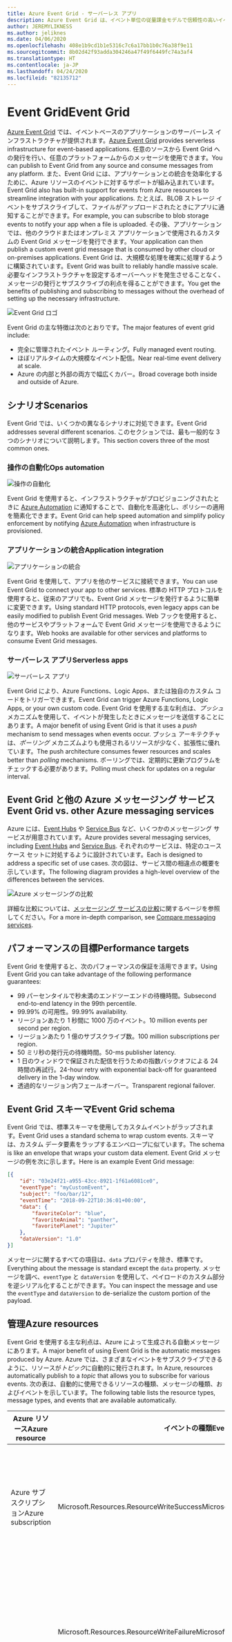 ```yaml
---
title: Azure Event Grid - サーバーレス アプリ
description: Azure Event Grid は、イベント単位の従量課金モデルで信頼性の高いイベント配信と大規模なルーティングを実現するサーバーレス ソリューションです。
author: JEREMYLIKNESS
ms.author: jeliknes
ms.date: 04/06/2020
ms.openlocfilehash: 408e1b9cd1b1e5316c7c6a17bb1b0c76a38f9e11
ms.sourcegitcommit: 8b02d42f93adda304246a47f49f6449fc74a3af4
ms.translationtype: HT
ms.contentlocale: ja-JP
ms.lasthandoff: 04/24/2020
ms.locfileid: "82135712"
---
```

# <a name="event-grid"></a><span data-ttu-id="bfcce-103">Event Grid</span><span class="sxs-lookup"><span data-stu-id="bfcce-103">Event Grid</span></span>

<span data-ttu-id="bfcce-104">[Azure Event Grid](/azure/event-grid/overview) では、イベントベースのアプリケーションのサーバーレス インフラストラクチャが提供されます。</span><span class="sxs-lookup"><span data-stu-id="bfcce-104">[Azure Event Grid](/azure/event-grid/overview) provides serverless infrastructure for event-based applications.</span></span> <span data-ttu-id="bfcce-105">任意のソースから Event Grid への発行を行い、任意のプラットフォームからのメッセージを使用できます。</span><span class="sxs-lookup"><span data-stu-id="bfcce-105">You can publish to Event Grid from any source and consume messages from any platform.</span></span> <span data-ttu-id="bfcce-106">また、Event Grid には、アプリケーションとの統合を効率化するために、Azure リソースのイベントに対するサポートが組み込まれています。</span><span class="sxs-lookup"><span data-stu-id="bfcce-106">Event Grid also has built-in support for events from Azure resources to streamline integration with your applications.</span></span> <span data-ttu-id="bfcce-107">たとえば、BLOB ストレージ イベントをサブスクライブして、ファイルがアップロードされたときにアプリに通知することができます。</span><span class="sxs-lookup"><span data-stu-id="bfcce-107">For example, you can subscribe to blob storage events to notify your app when a file is uploaded.</span></span> <span data-ttu-id="bfcce-108">その後、アプリケーションでは、他のクラウドまたはオンプレミス アプリケーションで使用されるカスタムの Event Grid メッセージを発行できます。</span><span class="sxs-lookup"><span data-stu-id="bfcce-108">Your application can then publish a custom event grid message that is consumed by other cloud or on-premises applications.</span></span> <span data-ttu-id="bfcce-109">Event Grid は、大規模な処理を確実に処理するように構築されています。</span><span class="sxs-lookup"><span data-stu-id="bfcce-109">Event Grid was built to reliably handle massive scale.</span></span> <span data-ttu-id="bfcce-110">必要なインフラストラクチャを設定するオーバーヘッドを発生させることなく、メッセージの発行とサブスクライブの利点を得ることができます。</span><span class="sxs-lookup"><span data-stu-id="bfcce-110">You get the benefits of publishing and subscribing to messages without the overhead of setting up the necessary infrastructure.</span></span>

![Event Grid ロゴ](./media/event-grid-logo.png)

<span data-ttu-id="bfcce-112">Event Grid の主な特徴は次のとおりです。</span><span class="sxs-lookup"><span data-stu-id="bfcce-112">The major features of event grid include:</span></span>

- <span data-ttu-id="bfcce-113">完全に管理されたイベント ルーティング。</span><span class="sxs-lookup"><span data-stu-id="bfcce-113">Fully managed event routing.</span></span>
- <span data-ttu-id="bfcce-114">ほぼリアルタイムの大規模なイベント配信。</span><span class="sxs-lookup"><span data-stu-id="bfcce-114">Near real-time event delivery at scale.</span></span>
- <span data-ttu-id="bfcce-115">Azure の内部と外部の両方で幅広くカバー。</span><span class="sxs-lookup"><span data-stu-id="bfcce-115">Broad coverage both inside and outside of Azure.</span></span>

## <a name="scenarios"></a><span data-ttu-id="bfcce-116">シナリオ</span><span class="sxs-lookup"><span data-stu-id="bfcce-116">Scenarios</span></span>

<span data-ttu-id="bfcce-117">Event Grid では、いくつかの異なるシナリオに対処できます。</span><span class="sxs-lookup"><span data-stu-id="bfcce-117">Event Grid addresses several different scenarios.</span></span> <span data-ttu-id="bfcce-118">このセクションでは、最も一般的な 3 つのシナリオについて説明します。</span><span class="sxs-lookup"><span data-stu-id="bfcce-118">This section covers three of the most common ones.</span></span>

### <a name="ops-automation"></a><span data-ttu-id="bfcce-119">操作の自動化</span><span class="sxs-lookup"><span data-stu-id="bfcce-119">Ops automation</span></span>

![操作の自動化](./media/ops-automation.png)

<span data-ttu-id="bfcce-121">Event Grid を使用すると、インフラストラクチャがプロビジョニングされたときに [Azure Automation](https://docs.microsoft.com/azure/automation) に通知することで、自動化を高速化し、ポリシーの適用を簡素化できます。</span><span class="sxs-lookup"><span data-stu-id="bfcce-121">Event Grid can help speed automation and simplify policy enforcement by notifying [Azure Automation](https://docs.microsoft.com/azure/automation) when infrastructure is provisioned.</span></span>

### <a name="application-integration"></a><span data-ttu-id="bfcce-122">アプリケーションの統合</span><span class="sxs-lookup"><span data-stu-id="bfcce-122">Application integration</span></span>

![アプリケーションの統合](./media/app-integration.png)

<span data-ttu-id="bfcce-124">Event Grid を使用して、アプリを他のサービスに接続できます。</span><span class="sxs-lookup"><span data-stu-id="bfcce-124">You can use Event Grid to connect your app to other services.</span></span> <span data-ttu-id="bfcce-125">標準の HTTP プロトコルを使用すると、従来のアプリでも、Event Grid メッセージを発行するように簡単に変更できます。</span><span class="sxs-lookup"><span data-stu-id="bfcce-125">Using standard HTTP protocols, even legacy apps can be easily modified to publish Event Grid messages.</span></span> <span data-ttu-id="bfcce-126">Web フックを使用すると、他のサービスやプラットフォームで Event Grid メッセージを使用できるようになります。</span><span class="sxs-lookup"><span data-stu-id="bfcce-126">Web hooks are available for other services and platforms to consume Event Grid messages.</span></span>

### <a name="serverless-apps"></a><span data-ttu-id="bfcce-127">サーバーレス アプリ</span><span class="sxs-lookup"><span data-stu-id="bfcce-127">Serverless apps</span></span>

![サーバーレス アプリ](./media/serverless-apps.png)

<span data-ttu-id="bfcce-129">Event Grid により、Azure Functions、Logic Apps、または独自のカスタム コードをトリガーできます。</span><span class="sxs-lookup"><span data-stu-id="bfcce-129">Event Grid can trigger Azure Functions, Logic Apps, or your own custom code.</span></span> <span data-ttu-id="bfcce-130">Event Grid を使用する主な利点は、*プッシュ* メカニズムを使用して、イベントが発生したときにメッセージを送信することにあります。</span><span class="sxs-lookup"><span data-stu-id="bfcce-130">A major benefit of using Event Grid is that it uses a *push* mechanism to send messages when events occur.</span></span> <span data-ttu-id="bfcce-131">プッシュ アーキテクチャは、*ポーリング* メカニズムよりも使用されるリソースが少なく、拡張性に優れています。</span><span class="sxs-lookup"><span data-stu-id="bfcce-131">The push architecture consumes fewer resources and scales better than *polling* mechanisms.</span></span> <span data-ttu-id="bfcce-132">ポーリングでは、定期的に更新プログラムをチェックする必要があります。</span><span class="sxs-lookup"><span data-stu-id="bfcce-132">Polling must check for updates on a regular interval.</span></span>

## <a name="event-grid-vs-other-azure-messaging-services"></a><span data-ttu-id="bfcce-133">Event Grid と他の Azure メッセージング サービス</span><span class="sxs-lookup"><span data-stu-id="bfcce-133">Event Grid vs. other Azure messaging services</span></span>

<span data-ttu-id="bfcce-134">Azure には、[Event Hubs](https://docs.microsoft.com/azure/event-hubs) や [Service Bus](https://docs.microsoft.com/azure/service-bus-messaging) など、いくつかのメッセージング サービスが用意されています。</span><span class="sxs-lookup"><span data-stu-id="bfcce-134">Azure provides several messaging services, including [Event Hubs](https://docs.microsoft.com/azure/event-hubs) and [Service Bus](https://docs.microsoft.com/azure/service-bus-messaging).</span></span> <span data-ttu-id="bfcce-135">それぞれのサービスは、特定のユース ケース セットに対処するように設計されています。</span><span class="sxs-lookup"><span data-stu-id="bfcce-135">Each is designed to address a specific set of use cases.</span></span> <span data-ttu-id="bfcce-136">次の図は、サービス間の相違点の概要を示しています。</span><span class="sxs-lookup"><span data-stu-id="bfcce-136">The following diagram provides a high-level overview of the differences between the services.</span></span>

![Azure メッセージングの比較](./media/azure-messaging-services.png)

<span data-ttu-id="bfcce-138">詳細な比較については、[メッセージング サービスの比較](https://docs.microsoft.com/azure/event-grid/compare-messaging-services)に関するページを参照してください。</span><span class="sxs-lookup"><span data-stu-id="bfcce-138">For a more in-depth comparison, see [Compare messaging services](https://docs.microsoft.com/azure/event-grid/compare-messaging-services).</span></span>

## <a name="performance-targets"></a><span data-ttu-id="bfcce-139">パフォーマンスの目標</span><span class="sxs-lookup"><span data-stu-id="bfcce-139">Performance targets</span></span>

<span data-ttu-id="bfcce-140">Event Grid を使用すると、次のパフォーマンスの保証を活用できます。</span><span class="sxs-lookup"><span data-stu-id="bfcce-140">Using Event Grid you can take advantage of the following performance guarantees:</span></span>

- <span data-ttu-id="bfcce-141">99 パーセンタイルで秒未満のエンドツーエンドの待機時間。</span><span class="sxs-lookup"><span data-stu-id="bfcce-141">Subsecond end-to-end latency in the 99th percentile.</span></span>
- <span data-ttu-id="bfcce-142">99.99% の可用性。</span><span class="sxs-lookup"><span data-stu-id="bfcce-142">99.99% availability.</span></span>
- <span data-ttu-id="bfcce-143">リージョンあたり 1 秒間に 1000 万のイベント。</span><span class="sxs-lookup"><span data-stu-id="bfcce-143">10 million events per second per region.</span></span>
- <span data-ttu-id="bfcce-144">リージョンあたり 1 億のサブスクライブ数。</span><span class="sxs-lookup"><span data-stu-id="bfcce-144">100 million subscriptions per region.</span></span>
- <span data-ttu-id="bfcce-145">50 ミリ秒の発行元の待機時間。</span><span class="sxs-lookup"><span data-stu-id="bfcce-145">50-ms publisher latency.</span></span>
- <span data-ttu-id="bfcce-146">1 日のウィンドウで保証された配信を行うための指数バックオフによる 24 時間の再試行。</span><span class="sxs-lookup"><span data-stu-id="bfcce-146">24-hour retry with exponential back-off for guaranteed delivery in the 1-day window.</span></span>
- <span data-ttu-id="bfcce-147">透過的なリージョン内フェールオーバー。</span><span class="sxs-lookup"><span data-stu-id="bfcce-147">Transparent regional failover.</span></span>

## <a name="event-grid-schema"></a><span data-ttu-id="bfcce-148">Event Grid スキーマ</span><span class="sxs-lookup"><span data-stu-id="bfcce-148">Event Grid schema</span></span>

<span data-ttu-id="bfcce-149">Event Grid では、標準スキーマを使用してカスタムイベントがラップされます。</span><span class="sxs-lookup"><span data-stu-id="bfcce-149">Event Grid uses a standard schema to wrap custom events.</span></span> <span data-ttu-id="bfcce-150">スキーマは、カスタム データ要素をラップするエンベロープに似ています。</span><span class="sxs-lookup"><span data-stu-id="bfcce-150">The schema is like an envelope that wraps your custom data element.</span></span> <span data-ttu-id="bfcce-151">Event Grid メッセージの例を次に示します。</span><span class="sxs-lookup"><span data-stu-id="bfcce-151">Here is an example Event Grid message:</span></span>

```json
[{
    "id": "03e24f21-a955-43cc-8921-1f61a6081ce0",
    "eventType": "myCustomEvent",
    "subject": "foo/bar/12",
    "eventTime": "2018-09-22T10:36:01+00:00",
    "data": {
        "favoriteColor": "blue",
        "favoriteAnimal": "panther",
        "favoritePlanet": "Jupiter"
    },
    "dataVersion": "1.0"
}]
```

<span data-ttu-id="bfcce-152">メッセージに関するすべての項目は、`data` プロパティを除き、標準です。</span><span class="sxs-lookup"><span data-stu-id="bfcce-152">Everything about the message is standard except the `data` property.</span></span> <span data-ttu-id="bfcce-153">メッセージを調べ、`eventType` と `dataVersion` を使用して、ペイロードのカスタム部分を逆シリアル化することができます。</span><span class="sxs-lookup"><span data-stu-id="bfcce-153">You can inspect the message and use the `eventType` and `dataVersion` to de-serialize the custom portion of the payload.</span></span>

## <a name="azure-resources"></a><span data-ttu-id="bfcce-154">管理</span><span class="sxs-lookup"><span data-stu-id="bfcce-154">Azure resources</span></span>

<span data-ttu-id="bfcce-155">Event Grid を使用する主な利点は、Azure によって生成される自動メッセージにあります。</span><span class="sxs-lookup"><span data-stu-id="bfcce-155">A major benefit of using Event Grid is the automatic messages produced by Azure.</span></span> <span data-ttu-id="bfcce-156">Azure では、さまざまなイベントをサブスクライブできるように、リソースが*トピック*に自動的に発行されます。</span><span class="sxs-lookup"><span data-stu-id="bfcce-156">In Azure, resources automatically publish to a *topic* that allows you to subscribe for various events.</span></span> <span data-ttu-id="bfcce-157">次の表は、自動的に使用できるリソースの種類、メッセージの種類、およびイベントを示しています。</span><span class="sxs-lookup"><span data-stu-id="bfcce-157">The following table lists the resource types, message types, and events that are available automatically.</span></span>

| <span data-ttu-id="bfcce-158">Azure リソース</span><span class="sxs-lookup"><span data-stu-id="bfcce-158">Azure resource</span></span> | <span data-ttu-id="bfcce-159">イベントの種類</span><span class="sxs-lookup"><span data-stu-id="bfcce-159">Event type</span></span> | <span data-ttu-id="bfcce-160">説明</span><span class="sxs-lookup"><span data-stu-id="bfcce-160">Description</span></span> |
| -------------- | ---------- | ----------- |
| <span data-ttu-id="bfcce-161">Azure サブスクリプション</span><span class="sxs-lookup"><span data-stu-id="bfcce-161">Azure subscription</span></span> | <span data-ttu-id="bfcce-162">Microsoft.Resources.ResourceWriteSuccess</span><span class="sxs-lookup"><span data-stu-id="bfcce-162">Microsoft.Resources.ResourceWriteSuccess</span></span> | <span data-ttu-id="bfcce-163">リソースの作成または更新操作が成功したときに発生します。</span><span class="sxs-lookup"><span data-stu-id="bfcce-163">Raised when a resource create or update operation succeeds.</span></span> |
| | <span data-ttu-id="bfcce-164">Microsoft.Resources.ResourceWriteFailure</span><span class="sxs-lookup"><span data-stu-id="bfcce-164">Microsoft.Resources.ResourceWriteFailure</span></span> | <span data-ttu-id="bfcce-165">リソースの作成または更新操作が失敗したときに発生します。</span><span class="sxs-lookup"><span data-stu-id="bfcce-165">Raised when a resource create or update operation fails.</span></span> |
| | <span data-ttu-id="bfcce-166">Microsoft.Resources.ResourceWriteCancel</span><span class="sxs-lookup"><span data-stu-id="bfcce-166">Microsoft.Resources.ResourceWriteCancel</span></span> | <span data-ttu-id="bfcce-167">リソースの作成または更新操作が取り消されたときに発生します。</span><span class="sxs-lookup"><span data-stu-id="bfcce-167">Raised when a resource create or update operation is canceled.</span></span> |
|  | <span data-ttu-id="bfcce-168">Microsoft.Resources.ResourceDeleteSuccess</span><span class="sxs-lookup"><span data-stu-id="bfcce-168">Microsoft.Resources.ResourceDeleteSuccess</span></span> | <span data-ttu-id="bfcce-169">リソースの削除操作が成功したときに発生します。</span><span class="sxs-lookup"><span data-stu-id="bfcce-169">Raised when a resource delete operation succeeds.</span></span> |
|  | <span data-ttu-id="bfcce-170">Microsoft.Resources.ResourceDeleteFailure</span><span class="sxs-lookup"><span data-stu-id="bfcce-170">Microsoft.Resources.ResourceDeleteFailure</span></span> | <span data-ttu-id="bfcce-171">リソースの削除操作が失敗したときに発生します。</span><span class="sxs-lookup"><span data-stu-id="bfcce-171">Raised when a resource delete operation fails.</span></span> |
| | <span data-ttu-id="bfcce-172">Microsoft.Resources.ResourceDeleteCancel</span><span class="sxs-lookup"><span data-stu-id="bfcce-172">Microsoft.Resources.ResourceDeleteCancel</span></span> | <span data-ttu-id="bfcce-173">リソースの削除操作が取り消されたときに発生します。</span><span class="sxs-lookup"><span data-stu-id="bfcce-173">Raised when a resource delete operation is canceled.</span></span> <span data-ttu-id="bfcce-174">このイベントは、テンプレートのデプロイが取り消された場合に発生します。</span><span class="sxs-lookup"><span data-stu-id="bfcce-174">This event happens when a template deployment is canceled.</span></span> |
| <span data-ttu-id="bfcce-175">BLOB ストレージ</span><span class="sxs-lookup"><span data-stu-id="bfcce-175">Blob storage</span></span> | <span data-ttu-id="bfcce-176">Microsoft.Storage.BlobCreated</span><span class="sxs-lookup"><span data-stu-id="bfcce-176">Microsoft.Storage.BlobCreated</span></span> | <span data-ttu-id="bfcce-177">BLOB が作成されたときに発生します。</span><span class="sxs-lookup"><span data-stu-id="bfcce-177">Raised when a blob is created.</span></span> |
| | <span data-ttu-id="bfcce-178">Microsoft.Storage.BlobDeleted</span><span class="sxs-lookup"><span data-stu-id="bfcce-178">Microsoft.Storage.BlobDeleted</span></span> | <span data-ttu-id="bfcce-179">BLOB が削除されたときに発生します。</span><span class="sxs-lookup"><span data-stu-id="bfcce-179">Raised when a blob is deleted.</span></span> |
| <span data-ttu-id="bfcce-180">Event Hubs</span><span class="sxs-lookup"><span data-stu-id="bfcce-180">Event hubs</span></span> | <span data-ttu-id="bfcce-181">Microsoft.EventHub.CaptureFileCreated</span><span class="sxs-lookup"><span data-stu-id="bfcce-181">Microsoft.EventHub.CaptureFileCreated</span></span> | <span data-ttu-id="bfcce-182">キャプチャ ファイルが作成されたときに発生します。</span><span class="sxs-lookup"><span data-stu-id="bfcce-182">Raised when a capture file is created.</span></span>
| <span data-ttu-id="bfcce-183">IoT Hub</span><span class="sxs-lookup"><span data-stu-id="bfcce-183">IoT Hub</span></span> | <span data-ttu-id="bfcce-184">Microsoft.Devices.DeviceCreated</span><span class="sxs-lookup"><span data-stu-id="bfcce-184">Microsoft.Devices.DeviceCreated</span></span> | <span data-ttu-id="bfcce-185">デバイスが IoT Hub に登録されると発行されます。</span><span class="sxs-lookup"><span data-stu-id="bfcce-185">Published when a device is registered to an IoT hub.</span></span> |
| | <span data-ttu-id="bfcce-186">Microsoft.Devices.DeviceDeleted</span><span class="sxs-lookup"><span data-stu-id="bfcce-186">Microsoft.Devices.DeviceDeleted</span></span> | <span data-ttu-id="bfcce-187">デバイスが IoT Hub から削除されると発行されます。</span><span class="sxs-lookup"><span data-stu-id="bfcce-187">Published when a device is deleted from an IoT hub.</span></span> |
| <span data-ttu-id="bfcce-188">リソース グループ</span><span class="sxs-lookup"><span data-stu-id="bfcce-188">Resource groups</span></span> | <span data-ttu-id="bfcce-189">Microsoft.Resources.ResourceWriteSuccess</span><span class="sxs-lookup"><span data-stu-id="bfcce-189">Microsoft.Resources.ResourceWriteSuccess</span></span> | <span data-ttu-id="bfcce-190">リソースの作成または更新操作が成功したときに発生します。</span><span class="sxs-lookup"><span data-stu-id="bfcce-190">Raised when a resource create or update operation succeeds.</span></span> |
| | <span data-ttu-id="bfcce-191">Microsoft.Resources.ResourceWriteFailure</span><span class="sxs-lookup"><span data-stu-id="bfcce-191">Microsoft.Resources.ResourceWriteFailure</span></span> | <span data-ttu-id="bfcce-192">リソースの作成または更新操作が失敗したときに発生します。</span><span class="sxs-lookup"><span data-stu-id="bfcce-192">Raised when a resource create or update operation fails.</span></span> |
| | <span data-ttu-id="bfcce-193">Microsoft.Resources.ResourceWriteCancel</span><span class="sxs-lookup"><span data-stu-id="bfcce-193">Microsoft.Resources.ResourceWriteCancel</span></span> | <span data-ttu-id="bfcce-194">リソースの作成または更新操作が取り消されたときに発生します。</span><span class="sxs-lookup"><span data-stu-id="bfcce-194">Raised when a resource create or update operation is canceled.</span></span> |
| | <span data-ttu-id="bfcce-195">Microsoft.Resources.ResourceDeleteSuccess</span><span class="sxs-lookup"><span data-stu-id="bfcce-195">Microsoft.Resources.ResourceDeleteSuccess</span></span> | <span data-ttu-id="bfcce-196">リソースの削除操作が成功したときに発生します。</span><span class="sxs-lookup"><span data-stu-id="bfcce-196">Raised when a resource delete operation succeeds.</span></span> |
| | <span data-ttu-id="bfcce-197">Microsoft.Resources.ResourceDeleteFailure</span><span class="sxs-lookup"><span data-stu-id="bfcce-197">Microsoft.Resources.ResourceDeleteFailure</span></span> | <span data-ttu-id="bfcce-198">リソースの削除操作が失敗したときに発生します。</span><span class="sxs-lookup"><span data-stu-id="bfcce-198">Raised when a resource delete operation fails.</span></span> |
| | <span data-ttu-id="bfcce-199">Microsoft.Resources.ResourceDeleteCancel</span><span class="sxs-lookup"><span data-stu-id="bfcce-199">Microsoft.Resources.ResourceDeleteCancel</span></span> | <span data-ttu-id="bfcce-200">リソースの削除操作が取り消されたときに発生します。</span><span class="sxs-lookup"><span data-stu-id="bfcce-200">Raised when a resource delete operation is canceled.</span></span> <span data-ttu-id="bfcce-201">このイベントは、テンプレートのデプロイが取り消された場合に発生します。</span><span class="sxs-lookup"><span data-stu-id="bfcce-201">This event happens when a template deployment is canceled.</span></span> |

<span data-ttu-id="bfcce-202">詳細については、「[Azure Event Grid イベント スキーマ](https://docs.microsoft.com/azure/event-grid/event-schema)」を参照してください。</span><span class="sxs-lookup"><span data-stu-id="bfcce-202">For more information, see [Azure Event Grid event schema](https://docs.microsoft.com/azure/event-grid/event-schema).</span></span>

<span data-ttu-id="bfcce-203">オンプレミスで実行されているアプリケーションも含め、任意の種類のアプリケーションから Event Grid にアクセスできます。</span><span class="sxs-lookup"><span data-stu-id="bfcce-203">You can access Event Grid from any type of application, even one that runs on-premises.</span></span>

## <a name="conclusion"></a><span data-ttu-id="bfcce-204">まとめ</span><span class="sxs-lookup"><span data-stu-id="bfcce-204">Conclusion</span></span>

<span data-ttu-id="bfcce-205">この章では、Azure Functions、Logic Apps、および Event Grid で構成される Azure サーバーレス プラットフォームについて学習しました。</span><span class="sxs-lookup"><span data-stu-id="bfcce-205">In this chapter you learned about the Azure serverless platform that is composed of Azure Functions, Logic Apps, and Event Grid.</span></span> <span data-ttu-id="bfcce-206">これらのリソースを使用して、完全なサーバーレス アプリ アーキテクチャを構築したり、他のクラウド リソースやオンプレミス サーバーと対話するハイブリッド ソリューションを作成したりできます。</span><span class="sxs-lookup"><span data-stu-id="bfcce-206">You can use these resources to build an entirely serverless app architecture, or create a hybrid solution that interacts with other cloud resources and on-premises servers.</span></span> <span data-ttu-id="bfcce-207">[Azure SQL](https://docs.microsoft.com/azure/sql-database) や [CosmosDB](https://docs.microsoft.com/azure/cosmos-db/introduction) などのサーバーレス データ プラットフォームと組み合わせることで、完全に管理されたクラウド ネイティブ アプリケーションをビルドできます。</span><span class="sxs-lookup"><span data-stu-id="bfcce-207">Combined with a serverless data platform such as [Azure SQL](https://docs.microsoft.com/azure/sql-database) or [CosmosDB](https://docs.microsoft.com/azure/cosmos-db/introduction), you can build fully managed cloud native applications.</span></span>

## <a name="recommended-resources"></a><span data-ttu-id="bfcce-208">推奨リソース</span><span class="sxs-lookup"><span data-stu-id="bfcce-208">Recommended resources</span></span>

- [<span data-ttu-id="bfcce-209">App Service のプラン</span><span class="sxs-lookup"><span data-stu-id="bfcce-209">App service plans</span></span>](https://docs.microsoft.com/azure/app-service/azure-web-sites-web-hosting-plans-in-depth-overview)
- [<span data-ttu-id="bfcce-210">Application Insights</span><span class="sxs-lookup"><span data-stu-id="bfcce-210">Application Insights</span></span>](https://docs.microsoft.com/azure/application-insights)
- [<span data-ttu-id="bfcce-211">Application Insights Analytics</span><span class="sxs-lookup"><span data-stu-id="bfcce-211">Application Insights Analytics</span></span>](https://docs.microsoft.com/azure/application-insights/app-insights-analytics)
- [<span data-ttu-id="bfcce-212">Azure:サーバーレスの Azure Functions を使用してアプリをクラウドに持ち込む</span><span class="sxs-lookup"><span data-stu-id="bfcce-212">Azure: Bring your app to the cloud with serverless Azure Functions</span></span>](https://channel9.msdn.com/events/Connect/2017/E102)
- [<span data-ttu-id="bfcce-213">Azure Event Grid</span><span class="sxs-lookup"><span data-stu-id="bfcce-213">Azure Event Grid</span></span>](https://docs.microsoft.com/azure/event-grid/overview)
- [<span data-ttu-id="bfcce-214">Azure Event Grid イベント スキーマ</span><span class="sxs-lookup"><span data-stu-id="bfcce-214">Azure Event Grid event schema</span></span>](https://docs.microsoft.com/azure/event-grid/event-schema)
- [<span data-ttu-id="bfcce-215">Azure Event Hubs</span><span class="sxs-lookup"><span data-stu-id="bfcce-215">Azure Event Hubs</span></span>](https://docs.microsoft.com/azure/event-hubs)
- [<span data-ttu-id="bfcce-216">Azure Functions のドキュメント</span><span class="sxs-lookup"><span data-stu-id="bfcce-216">Azure Functions documentation</span></span>](https://docs.microsoft.com/azure/azure-functions)
- [<span data-ttu-id="bfcce-217">Azure Functions でのトリガーとバインドの概念</span><span class="sxs-lookup"><span data-stu-id="bfcce-217">Azure Functions triggers and bindings concepts</span></span>](https://docs.microsoft.com/azure/azure-functions/functions-triggers-bindings)
- [<span data-ttu-id="bfcce-218">Azure Logic Apps</span><span class="sxs-lookup"><span data-stu-id="bfcce-218">Azure Logic Apps</span></span>](https://docs.microsoft.com/azure/logic-apps)
- [<span data-ttu-id="bfcce-219">Azure Service Bus</span><span class="sxs-lookup"><span data-stu-id="bfcce-219">Azure Service Bus</span></span>](https://docs.microsoft.com/azure/service-bus-messaging)
- [<span data-ttu-id="bfcce-220">Azure Table Storage</span><span class="sxs-lookup"><span data-stu-id="bfcce-220">Azure Table Storage</span></span>](https://docs.microsoft.com/azure/cosmos-db/table-storage-overview)
- [<span data-ttu-id="bfcce-221">Azure のオンプレミス データ ゲートウェイを使用してオンプレミスのデータ ソースに接続する</span><span class="sxs-lookup"><span data-stu-id="bfcce-221">Connecting to on-premises data sources with Azure On-premises Data Gateway</span></span>](https://docs.microsoft.com/azure/analysis-services/analysis-services-gateway)
- [<span data-ttu-id="bfcce-222">Azure portal で初めての関数を作成する</span><span class="sxs-lookup"><span data-stu-id="bfcce-222">Create your first function in the Azure portal</span></span>](https://docs.microsoft.com/azure/azure-functions/functions-create-first-azure-function)
- [<span data-ttu-id="bfcce-223">Azure CLI での初めての関数の作成</span><span class="sxs-lookup"><span data-stu-id="bfcce-223">Create your first function using the Azure CLI</span></span>](https://docs.microsoft.com/azure/azure-functions/functions-create-first-azure-function-azure-cli)
- [<span data-ttu-id="bfcce-224">Visual Studio での初めての関数の作成</span><span class="sxs-lookup"><span data-stu-id="bfcce-224">Create your first function using Visual Studio</span></span>](https://docs.microsoft.com/azure/azure-functions/functions-create-your-first-function-visual-studio)
- [<span data-ttu-id="bfcce-225">Functions でサポートされる言語</span><span class="sxs-lookup"><span data-stu-id="bfcce-225">Functions supported languages</span></span>](https://docs.microsoft.com/azure/azure-functions/supported-languages)
- [<span data-ttu-id="bfcce-226">Azure Functions の監視</span><span class="sxs-lookup"><span data-stu-id="bfcce-226">Monitor Azure Functions</span></span>](https://docs.microsoft.com/azure/azure-functions/functions-monitoring)

>[!div class="step-by-step"]
><span data-ttu-id="bfcce-227">[前へ](logic-apps.md)
>[次へ](durable-azure-functions.md)</span><span class="sxs-lookup"><span data-stu-id="bfcce-227">[Previous](logic-apps.md)
[Next](durable-azure-functions.md)</span></span>
